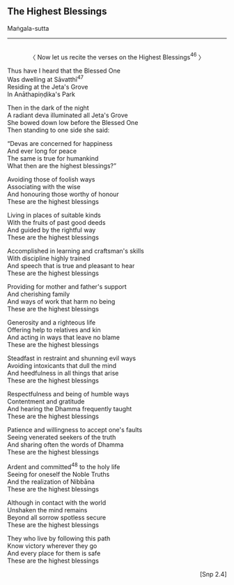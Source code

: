 ## The Highest Blessings<a id="highest-blessings"></a>
Maṅgala-sutta

---
<br>

<center>
〈 Now let us recite the verses on the Highest Blessings<a href="appendix/endnotes.html#en46" style="text-decoration: none;"><sup>46</sup></a> 〉
</center>

Thus have I heard that the Blessed One\
Was dwelling at Sāvatthī<a href="appendix/endnotes.html#en47" style="text-decoration: none;"><sup>47</sup></a>\
Residing at the Jeta's Grove\
In Anāthapiṇḍika's Park

Then in the dark of the night\
A radiant deva illuminated all Jeta's Grove\
She bowed down low before the Blessed One\
Then standing to one side she said:

“Devas are concerned for happiness\
And ever long for peace\
The same is true for humankind\
What then are the highest blessings?”

Avoiding those of foolish ways\
Associating with the wise\
And honouring those worthy of honour\
These are the highest blessings

Living in places of suitable kinds\
With the fruits of past good deeds\
And guided by the rightful way\
These are the highest blessings

Accomplished in learning and craftsman's skills\
With discipline highly trained\
And speech that is true and pleasant to hear\
These are the highest blessings

Providing for mother and father's support\
And cherishing family\
And ways of work that harm no being\
These are the highest blessings

Generosity and a righteous life\
Offering help to relatives and kin\
And acting in ways that leave no blame\
These are the highest blessings

Steadfast in restraint and shunning evil ways\
Avoiding intoxicants that dull the mind\
And heedfulness in all things that arise\
These are the highest blessings

Respectfulness and being of humble ways\
Contentment and gratitude\
And hearing the Dhamma frequently taught\
These are the highest blessings

Patience and willingness to accept one's faults\
Seeing venerated seekers of the truth\
And sharing often the words of Dhamma\
These are the highest blessings

Ardent and committed<a href="appendix/endnotes.html#en48" style="text-decoration: none;"><sup>48</sup></a> to the holy life\
Seeing for oneself the Noble Truths\
And the realization of Nibbāna\
These are the highest blessings

Although in contact with the world\
Unshaken the mind remains\
Beyond all sorrow spotless secure\
These are the highest blessings

They who live by following this path\
Know victory wherever they go\
And every place for them is safe\
These are the highest blessings

<p style="text-align:right;">[Snp 2.4]</p>

